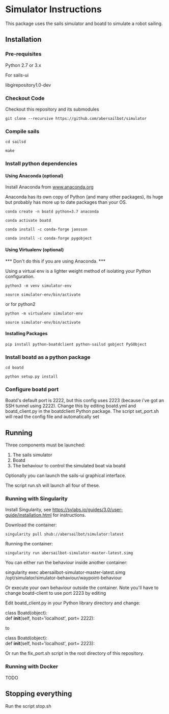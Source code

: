 # Simulator Instructions

This package uses the sails simulator and boatd to simulate a robot sailing. 

## Installation

### Pre-requisites

Python 2.7 or 3.x

For sails-ui 

libgirepository1.0-dev


### Checkout Code

Checkout this repository and its submodules

`git clone --recursive https://github.com/abersailbot/simulator`

### Compile sails

`cd sailsd`

`make`

### Install python dependencies

#### Using Anaconda (optional)

Install Anaconda from www.anaconda.org

Anaconda has its own copy of Python (and many other packages), its huge but probably has more up to date packages than your OS.

`conda create -n boatd python=3.7 anaconda`

`conda activate boatd`

`conda install -c conda-forge jansson`

`conda install -c conda-forge pygobject`

#### Using Virtualenv (optional)

*** Don't do this if you are using Anaconda. ***

Using a virtual env is a lighter weight method of isolating your Python configuration.

`python3 -m venv simulator-env`

`source simulator-env/bin/activate`

or for python2

`python -m virtualenv simulator-env`

`source simulator-env/bin/activate`

#### Installing Packages

```pip install python-boatdclient python-sailsd gobject PyGObject```

### Install boatd as a python package

`cd boatd`

`python setup.py install`

### Configure boatd port

Boatd's default port is 2222, but this config uses 2223 (because i've got an SSH tunnel using 2222).
Change this by editing boatd.yml and boatd_client.py in the boatdclient Python package.
The script set_port.sh will read the config file and automatically set 

## Running

Three components must be launched:

1. The sails simulator
2. Boatd 
3. The behaviour to control the simulated boat via boatd

Optionally you can launch the sails-ui graphical interface.

The script run.sh will launch all four of these.


### Running with Singularity

Install Singularity, see https://sylabs.io/guides/3.0/user-guide/installation.html for instructions.

Download the container:

`singularity pull shub://abersailbot/simulator:latest`

Running the container:

`singularity run abersailbot-simulator-master-latest.simg`

You can either run the behaviour inside another container:

singularity exec abersailbot-simulator-master-latest.simg /opt/simulator/simulator-behaviour/waypoint-behaviour

Or execute your own behaviour outside the container. Note you'll have to change boatd-client to use port 2223 by editing 

Edit boatd_client.py in your Python library directory and change:

class Boatd(object):                                                                                                                                                                                                                          
    def __init__(self, host='localhost', port= 2222):  

to

class Boatd(object):                                                                                                                                                                                                                          
    def __init__(self, host='localhost', port= 2223):

Or run the fix_port.sh script in the root directory of this repository.


### Running with Docker

TODO

## Stopping everything

Run the script stop.sh 

